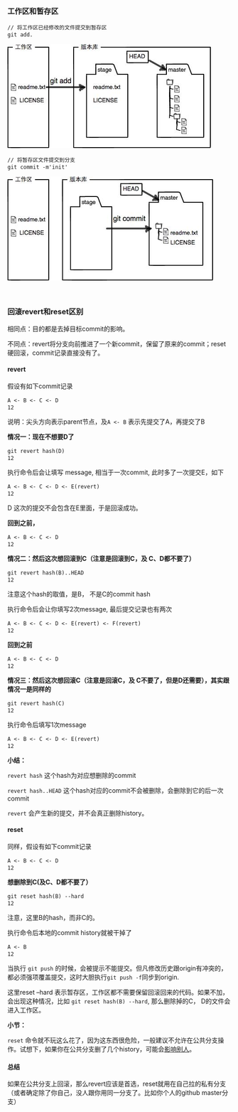 ### 工作区和暂存区

```
// 将工作区已经修改的文件提交到暂存区
git add.
```

![](/imgs/add.jpeg)

```
// 将暂存区文件提交到分支
git commit -m'init'
```

![](/imgs/commit.jpeg)

<br>

### 回滚revert和reset区别

相同点：目的都是去掉目标commit的影响。

不同点：revert将分支向前推进了一个新commit，保留了原来的commit；reset硬回滚，commit记录直接没有了。

#### revert

假设有如下commit记录

```
A <- B <- C <- D
12
```

说明：尖头方向表示parent节点，及`A <- B` 表示先提交了A，再提交了B

**情况一：现在不想要D了**

```
git revert hash(D) 
12
```

执行命令后会让填写 message, 相当于一次commit, 此时多了一次提交E，如下

```
A <- B <- C <- D <- E(revert)
12
```

D 这次的提交不会包含在E里面，于是回滚成功。

**回到之前，**

```
A <- B <- C <- D
12
```

**情况二：然后这次想回滚到C（注意是回滚到C，及 C、D都不要了）**

```
git revert hash(B)..HEAD 
12
```

注意这个hash的取值，是B， 不是C的commit hash

执行命令后会让你填写2次message, 最后提交记录也有两次

```
A <- B <- C <- D <- E(revert) <- F(revert) 
12
```

**回到之前**

```
A <- B <- C <- D
12
```

**情况三：然后这次想回滚C（注意是回滚C，及 C不要了，但是D还需要），其实跟情况一是同样的**

```
git revert hash(C) 
12
```

执行命令后填写1次message

```
A <- B <- C <- D <- E(revert)
12
```

**小结：**

`revert hash` 这个hash为对应想删除的commit

`revert hash..HEAD` 这个hash对应的commit不会被删除，会删除到它的后一次commit

`revert` 会产生新的提交，并不会真正删除history。

#### reset

同样，假设有如下commit记录

```
A <- B <- C <- D
12
```

**想删除到C(及C、D都不要了）**

```
git reset hash(B) --hard
12
```

注意，这里B的hash，而非C的。

执行命令后本地的commit history就被干掉了

```
A <- B
12
```

当执行 `git push` 的时候，会被提示不能提交。但凡修改历史跟origin有冲突的，都必须强项覆盖提交，这时大胆执行`git push -f`同步到origin.

这里reset –hard 表示暂存区，工作区都不需要保留回滚回来的代码。如果不加，会出现这种情况，比如 `git reset hash(B) --hard`, 那么删除掉的C， D的文件会进入工作区。

**小节：**

`reset` 命令就不玩这么花了，因为这东西很危险，一般建议不允许在公共分支操作。试想下，如果你在公共分支删了几个history，可能会[影响别人](https://www.atlassian.com/git/tutorials/merging-vs-rebasing?section=the-golden-rule-of-rebasing)。

#### 总结

如果在公共分支上回滚，那么revert应该是首选，reset就用在自己拉的私有分支（或者确定除了你自己，没人跟你用同一分支了。比如你个人的github master分支）

